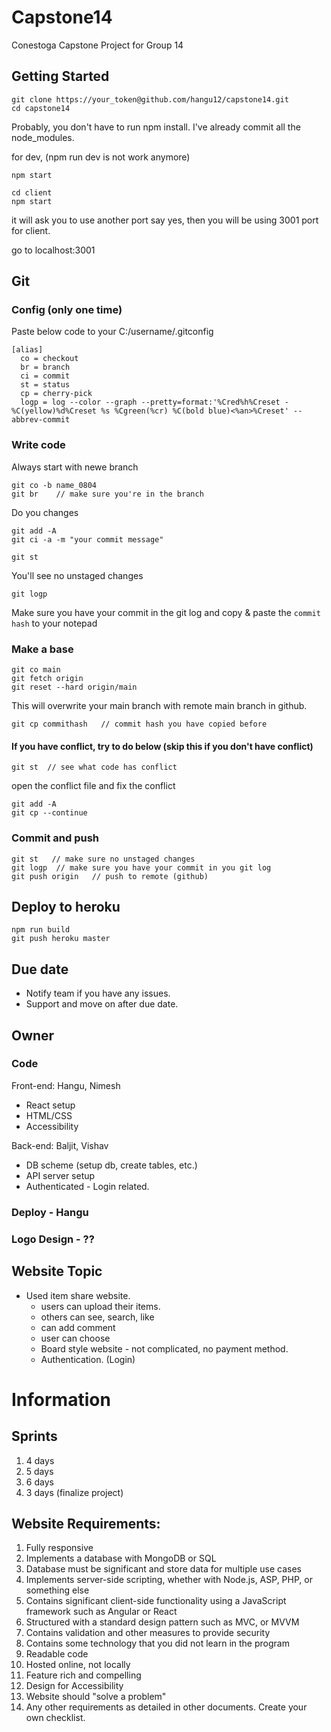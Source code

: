 # Capstone14

Conestoga Capstone Project for Group 14

## Getting Started


```
git clone https://your_token@github.com/hangu12/capstone14.git
cd capstone14
```

Probably, you don't have to run npm install. I've already commit all the node_modules. 

for dev, (npm run dev is not work anymore)
```
npm start
```

```
cd client 
npm start 
```

it will ask you to use another port 
say yes, then you will be using 3001 port for client. 

go to localhost:3001

## Git

### Config (only one time)
Paste below code to your C:/username/.gitconfig 

```
[alias]
  co = checkout
  br = branch
  ci = commit
  st = status
  cp = cherry-pick
  logp = log --color --graph --pretty=format:'%Cred%h%Creset -%C(yellow)%d%Creset %s %Cgreen(%cr) %C(bold blue)<%an>%Creset' --abbrev-commit
```

### Write code 
Always start with newe branch 

```
git co -b name_0804
git br    // make sure you're in the branch
```

Do you changes 

```
git add -A
git ci -a -m "your commit message"
```

```
git st    
```
You'll see no unstaged changes 

```
git logp
```
Make sure you have your commit in the git log
and copy & paste the `commit hash` to your notepad


### Make a base 

```
git co main
git fetch origin
git reset --hard origin/main
```
This will overwrite your main branch with remote main branch in github.

```
git cp commithash   // commit hash you have copied before
```

#### If you have conflict, try to do below (skip this if you don't have conflict) 
```
git st  // see what code has conflict 
```

open the conflict file and fix the conflict 

```
git add -A
git cp --continue
```


### Commit and push 

```
git st   // make sure no unstaged changes
git logp  // make sure you have your commit in you git log
git push origin   // push to remote (github)
```

## Deploy to heroku 
```
npm run build 
git push heroku master
```

## Due date 
- Notify team if you have any issues.
- Support and move on after due date. 


## Owner
 
### Code
Front-end: Hangu, Nimesh
- React setup 
- HTML/CSS
- Accessibility

Back-end: Baljit, Vishav
- DB scheme (setup db, create tables, etc.)
- API server setup 
- Authenticated - Login related. 

### Deploy - Hangu 

### Logo Design - ??

## Website Topic
- Used item share website. 
  - users can upload their items. 
  - others can see, search, like 
  - can add comment 
  - user can choose 
  - Board style website - not complicated, no payment method.
  - Authentication. (Login)

# Information 

## Sprints 
1. 4 days
2. 5 days 
3. 6 days 
4. 3 days (finalize project)

## Website Requirements: 
1.    Fully responsive
2.    Implements a database with MongoDB or SQL
3.    Database must be significant and store data for multiple use cases
4.    Implements server-side scripting, whether with Node.js, ASP, PHP, or something else
5.    Contains significant client-side functionality using a JavaScript framework such as Angular or React
6.    Structured with a standard design pattern such as MVC, or MVVM
7.    Contains validation and other measures to provide security
8.    Contains some technology that you did not learn in the program
9.    Readable code
10.    Hosted online, not locally
11.    Feature rich and compelling
12.    Design for Accessibility
13.    Website should "solve a problem"
14.    Any other requirements as detailed in other documents. Create your own checklist.

